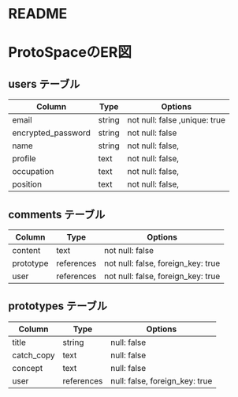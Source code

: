 # README
# ProtoSpaceのER図

## users テーブル

| Column             | Type   | Options                       |
| ------------------ | ------ | ----------------------------- |
| email              | string | not null: false ,unique: true |
| encrypted_password | string | not null: false               |
| name               | string | not null: false,              |
| profile            | text   | not null: false,              |
| occupation         | text   | not null: false,              |
| position           | text   | not null: false,              |

## comments テーブル

| Column    | Type       | Options                            |
| --------- | ---------- | ---------------------------------- |
| content   | text       | not null: false                    |
| prototype | references | not null: false, foreign_key: true |
| user      | references | not null: false, foreign_key: true |

## prototypes テーブル

| Column     | Type       | Options                        |
| ---------- | ---------- | ------------------------------ |
| title      | string     | null: false                    |
| catch_copy | text       | null: false                    |
| concept    | text       | null: false                    |
| user       | references | null: false, foreign_key: true |
